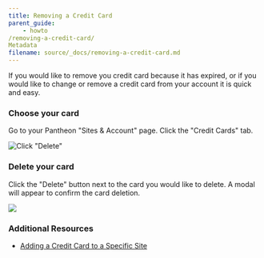 ```yaml
---
title: Removing a Credit Card
parent_guide:
    - howto
/removing-a-credit-card/
Metadata
filename: source/_docs/removing-a-credit-card.md
---
```


If you would like to remove you credit card because it has expired, or if you would like to change or remove a credit card from your account it is quick and easy.

### Choose your card

Go to your Pantheon "Sites & Account" page. Click the "Credit Cards" tab.

![Click "Delete"](https://pantheon-systems.desk.com/customer/portal/attachments/92337)

### Delete your card

Click the "Delete" button next to the card you would like to delete. A modal will appear to confirm the card deletion. 

![](https://pantheon-systems.desk.com/customer/portal/attachments/92342)

### Additional Resources

- [Adding a Credit Card to a Specific Site](/documentation/howto/add-a-credit-card-to-a-site/-add-a-credit-card-to-a-specific-site)

